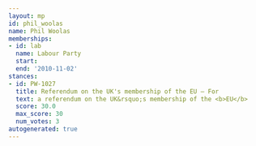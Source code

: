```yaml
---
layout: mp
id: phil_woolas
name: Phil Woolas
memberships:
- id: lab
  name: Labour Party
  start: 
  end: '2010-11-02'
stances:
- id: PW-1027
  title: Referendum on the UK's membership of the EU — For
  text: a referendum on the UK&rsquo;s membership of the <b>EU</b>
  score: 30.0
  max_score: 30
  num_votes: 3
autogenerated: true
---
```

